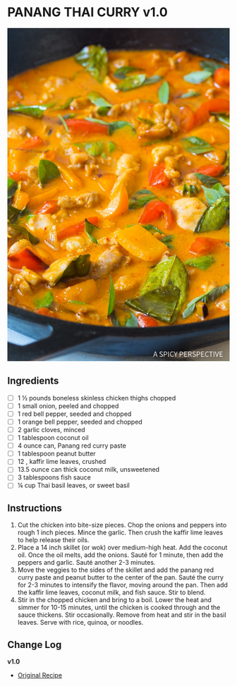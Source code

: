 # PANANG THAI CURRY v1.0

![Recipe Photo](static/panang-thai-curry.jpg)

## Ingredients

- [ ] 1 ½ pounds boneless skinless chicken thighs chopped
- [ ] 1 small onion, peeled and chopped
- [ ] 1 red bell pepper, seeded and chopped
- [ ] 1 orange bell pepper, seeded and chopped
- [ ] 2 garlic cloves, minced
- [ ] 1 tablespoon coconut oil
- [ ] 4 ounce can, Panang red curry paste
- [ ] 1 tablespoon peanut butter
- [ ] 12 , kaffir lime leaves, crushed
- [ ] 13.5 ounce can thick coconut milk, unsweetened
- [ ] 3 tablespoons fish sauce
- [ ] ¼ cup Thai basil leaves, or sweet basil

## Instructions

1. Cut the chicken into bite-size pieces. Chop the onions and peppers into rough 1 inch pieces. Mince the garlic. Then crush the kaffir lime leaves to help release their oils.
2. Place a 14 inch skillet (or wok) over medium-high heat. Add the coconut oil. Once the oil melts, add the onions. Sauté for 1 minute, then add the peppers and garlic. Sauté another 2-3 minutes.
3. Move the veggies to the sides of the skillet and add the panang red curry paste and peanut butter to the center of the pan. Sauté the curry for 2-3 minutes to intensify the flavor, moving around the pan. Then add the kaffir lime leaves, coconut milk, and fish sauce. Stir to blend.
4. Stir in the chopped chicken and bring to a boil. Lower the heat and simmer for 10-15 minutes, until the chicken is cooked through and the sauce thickens. Stir occasionally. Remove from heat and stir in the basil leaves. Serve with rice, quinoa, or noodles.

## Change Log

**v1.0**

* [Original Recipe](https://www.aspicyperspective.com/best-thai-panang-chicken-curry/)
